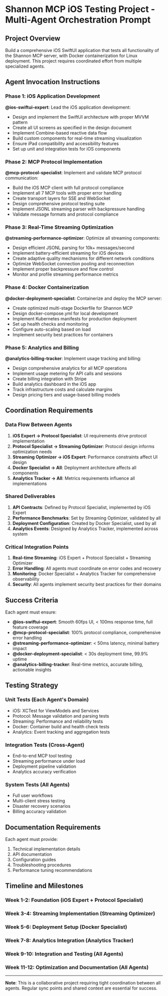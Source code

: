 # Shannon MCP iOS Testing Project - Multi-Agent Orchestration Prompt

## Project Overview

Build a comprehensive iOS SwiftUI application that tests all functionality of the Shannon MCP server, with Docker containerization for Linux deployment. This project requires coordinated effort from multiple specialized agents.

## Agent Invocation Instructions

### Phase 1: iOS Application Development

**@ios-swiftui-expert**: Lead the iOS application development:
- Design and implement the SwiftUI architecture with proper MVVM pattern
- Create all UI screens as specified in the design document
- Implement Combine-based reactive data flow
- Build custom components for real-time streaming visualization
- Ensure iPad compatibility and accessibility features
- Set up unit and integration tests for iOS components

### Phase 2: MCP Protocol Implementation

**@mcp-protocol-specialist**: Implement and validate MCP protocol communication:
- Build the iOS MCP client with full protocol compliance
- Implement all 7 MCP tools with proper error handling
- Create transport layers for SSE and WebSocket
- Design comprehensive protocol testing suite
- Implement JSONL streaming parser with backpressure handling
- Validate message formats and protocol compliance

### Phase 3: Real-Time Streaming Optimization

**@streaming-performance-optimizer**: Optimize all streaming components:
- Design efficient JSONL parsing for 10k+ messages/second
- Implement battery-efficient streaming for iOS devices
- Create adaptive quality mechanisms for different network conditions
- Optimize WebSocket connection pooling and reconnection
- Implement proper backpressure and flow control
- Monitor and profile streaming performance metrics

### Phase 4: Docker Containerization

**@docker-deployment-specialist**: Containerize and deploy the MCP server:
- Create optimized multi-stage Dockerfile for Shannon MCP
- Design docker-compose.yml for local development
- Implement Kubernetes manifests for production deployment
- Set up health checks and monitoring
- Configure auto-scaling based on load
- Implement security best practices for containers

### Phase 5: Analytics and Billing

**@analytics-billing-tracker**: Implement usage tracking and billing:
- Design comprehensive analytics for all MCP operations
- Implement usage metering for API calls and sessions
- Create billing integration with Stripe
- Build analytics dashboard in the iOS app
- Track infrastructure costs and calculate margins
- Design pricing tiers and usage-based billing models

## Coordination Requirements

### Data Flow Between Agents

1. **iOS Expert → Protocol Specialist**: UI requirements drive protocol implementation
2. **Protocol Specialist → Streaming Optimizer**: Protocol design informs optimization needs
3. **Streaming Optimizer → iOS Expert**: Performance constraints affect UI design
4. **Docker Specialist → All**: Deployment architecture affects all components
5. **Analytics Tracker → All**: Metrics requirements influence all implementations

### Shared Deliverables

1. **API Contracts**: Defined by Protocol Specialist, implemented by iOS Expert
2. **Performance Benchmarks**: Set by Streaming Optimizer, validated by all
3. **Deployment Configuration**: Created by Docker Specialist, used by all
4. **Analytics Events**: Designed by Analytics Tracker, implemented across system

### Critical Integration Points

1. **Real-time Streaming**: iOS Expert + Protocol Specialist + Streaming Optimizer
2. **Error Handling**: All agents must coordinate on error codes and recovery
3. **Monitoring**: Docker Specialist + Analytics Tracker for comprehensive observability
4. **Security**: All agents implement security best practices for their domains

## Success Criteria

Each agent must ensure:

- **@ios-swiftui-expert**: Smooth 60fps UI, < 100ms response time, full feature coverage
- **@mcp-protocol-specialist**: 100% protocol compliance, comprehensive error handling
- **@streaming-performance-optimizer**: < 50ms latency, minimal battery impact
- **@docker-deployment-specialist**: < 30s deployment time, 99.9% uptime
- **@analytics-billing-tracker**: Real-time metrics, accurate billing, actionable insights

## Testing Strategy

### Unit Tests (Each Agent's Domain)
- iOS: XCTest for ViewModels and Services
- Protocol: Message validation and parsing tests
- Streaming: Performance and reliability tests
- Docker: Container build and health check tests
- Analytics: Event tracking and aggregation tests

### Integration Tests (Cross-Agent)
- End-to-end MCP tool testing
- Streaming performance under load
- Deployment pipeline validation
- Analytics accuracy verification

### System Tests (All Agents)
- Full user workflows
- Multi-client stress testing
- Disaster recovery scenarios
- Billing accuracy validation

## Documentation Requirements

Each agent must provide:
1. Technical implementation details
2. API documentation
3. Configuration guides
4. Troubleshooting procedures
5. Performance tuning recommendations

## Timeline and Milestones

### Week 1-2: Foundation (iOS Expert + Protocol Specialist)
### Week 3-4: Streaming Implementation (Streaming Optimizer)
### Week 5-6: Deployment Setup (Docker Specialist)
### Week 7-8: Analytics Integration (Analytics Tracker)
### Week 9-10: Integration and Testing (All Agents)
### Week 11-12: Optimization and Documentation (All Agents)

---

**Note**: This is a collaborative project requiring tight coordination between all agents. Regular sync points and shared context are essential for success.